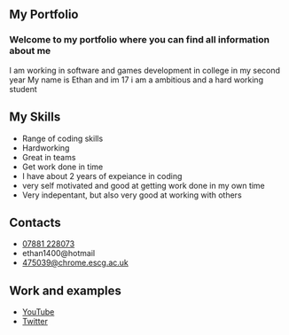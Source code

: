 ## My Portfolio
### Welcome to my portfolio where you can find all information about me


 I am working in software and games development in college in my second year 
 My name is Ethan and im 17 i am a ambitious and a hard working student
 
 
## My Skills
 - Range of coding skills
 - Hardworking
 - Great in teams
 - Get work done in time
 - I have about 2 years of expeiance in coding
 - very self motivated and good at getting work done in my own time
 - Very indepentant, but also very good at working with others
 
## Contacts
 - [07881 228073](+447881228073)
 - ethan1400@hotmail
 - 475039@chrome.escg.ac.uk

## Work and examples
 - [YouTube](https://www.youtube.com/channel/UCZPgRcU2FACtBiURB2pJx-g?view_as=subscriber)
 - [Twitter](https://twitter.com/475039chromesu1)
